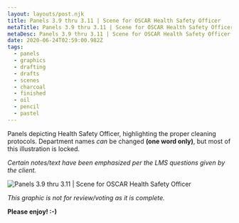```yaml
---
layout: layouts/post.njk
title: Panels 3.9 thru 3.11 | Scene for OSCAR Health Safety Officer
metaTitle: Panels 3.9 thru 3.11 | Scene for OSCAR Health Safety Officer
metaDesc: Panels 3.9 thru 3.11 | Scene for OSCAR Health Safety Officer
date: 2020-06-24T02:59:00.982Z
tags:
  - panels
  - graphics
  - drafting
  - drafts
  - scenes
  - charcoal
  - finished
  - oil
  - pencil
  - pastel
---
```

Panels depicting Health Safety Officer, highlighting the proper cleaning protocols. Department names *can* be changed **(one word only)**, but most of this illustration is locked.

*Certain notes/text have been emphasized per the LMS questions given by the client.*

![Panels 3.9 thru 3.11 | Scene for OSCAR Health Safety Officer](/images/charcoal_healthsafetyofficer_setting-6ft.jpg "Panels 3.9 thru 3.11 | Scene for OSCAR Health Safety Officer")

*This graphic is not for review/voting as it is complete.* 

**Please enjoy! :-)**
